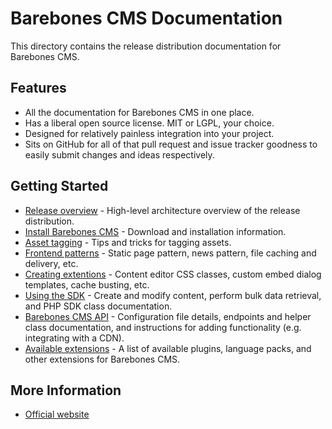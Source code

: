 Barebones CMS Documentation
===========================

This directory contains the release distribution documentation for Barebones CMS.

Features
--------

* All the documentation for Barebones CMS in one place.
* Has a liberal open source license.  MIT or LGPL, your choice.
* Designed for relatively painless integration into your project.
* Sits on GitHub for all of that pull request and issue tracker goodness to easily submit changes and ideas respectively.

Getting Started
---------------

* [Release overview](https://github.com/cubiclesoft/barebones-cms-docs/blob/master/overview.md) - High-level architecture overview of the release distribution.
* [Install Barebones CMS](https://github.com/cubiclesoft/barebones-cms-docs/blob/master/install.md) - Download and installation information.
* [Asset tagging](https://github.com/cubiclesoft/barebones-cms-docs/blob/master/asset-tagging.md) - Tips and tricks for tagging assets.
* [Frontend patterns](https://github.com/cubiclesoft/barebones-cms-docs/blob/master/frontend-patterns.md) - Static page pattern, news pattern, file caching and delivery, etc.
* [Creating extentions](https://github.com/cubiclesoft/barebones-cms-docs/blob/master/creating-extensions.md) - Content editor CSS classes, custom embed dialog templates, cache busting, etc.
* [Using the SDK](https://github.com/cubiclesoft/barebones-cms-docs/blob/master/sdk.md) - Create and modify content, perform bulk data retrieval, and PHP SDK class documentation.
* [Barebones CMS API](https://github.com/cubiclesoft/barebones-cms-docs/blob/master/api.md) - Configuration file details, endpoints and helper class documentation, and instructions for adding functionality (e.g. integrating with a CDN).
* [Available extensions](https://github.com/cubiclesoft/barebones-cms-extensions) - A list of available plugins, language packs, and other extensions for Barebones CMS.

More Information
----------------

* [Official website](http://barebonescms.com/)
